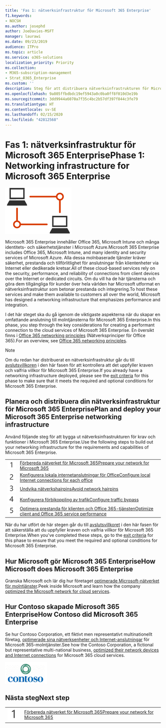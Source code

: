 ```yaml
---
title: 'Fas 1: nätverksinfrastruktur för Microsoft 365 Enterprise'
f1.keywords:
- NOCSH
ms.author: josephd
author: JoeDavies-MSFT
manager: laurawi
ms.date: 09/23/2019
audience: ITPro
ms.topic: article
ms.service: o365-solutions
localization_priority: Priority
ms.collection:
- M365-subscription-management
- Strat_O365_Enterprise
ms.custom: ''
description: Steg för att distribuera nätverksinfrastrukturen för Microsoft 365 Enterprise.
ms.openlocfilehash: 9a805ffbdbdc19ef5943a0c0ba0ff8f010d3e19b
ms.sourcegitcommit: 3dd9944a6070a7f35c4bc2b57df397f844c3fe79
ms.translationtype: HT
ms.contentlocale: sv-SE
ms.lasthandoff: 02/15/2020
ms.locfileid: "42812568"
---
```

# <a name="phase-1-networking-infrastructure-for-microsoft-365-enterprise"></a><span data-ttu-id="4b26b-103">Fas 1: nätverksinfrastruktur för Microsoft 365 Enterprise</span><span class="sxs-lookup"><span data-stu-id="4b26b-103">Phase 1: Networking infrastructure for Microsoft 365 Enterprise</span></span>

![Fas 1: Nätverk](../media/deploy-foundation-infrastructure/networking_icon.png)

<span data-ttu-id="4b26b-105">Microsoft 365 Enterprise innehåller Office 365, Microsoft Intune och många identitets- och säkerhetstjänster i Microsoft Azure.</span><span class="sxs-lookup"><span data-stu-id="4b26b-105">Microsoft 365 Enterprise includes Office 365, Microsoft Intune, and many identity and security services of Microsoft Azure.</span></span> <span data-ttu-id="4b26b-106">Alla dessa molnbaserade tjänster kräver säkerhet, prestanda och tillförlitlighet för anslutningar från klientenheter via Internet eller dedikerade kretsar.</span><span class="sxs-lookup"><span data-stu-id="4b26b-106">All of these cloud-based services rely on the security, performance, and reliability of connections from client devices over the Internet or dedicated circuits.</span></span> <span data-ttu-id="4b26b-107">Om du vill ha de här tjänsterna och göra dem tillgängliga för kunder över hela världen har Microsoft utformat en nätverksinfrastruktur som betonar prestanda och integrering.</span><span class="sxs-lookup"><span data-stu-id="4b26b-107">To host these services and make them available to customers all over the world, Microsoft has designed a networking infrastructure that emphasizes performance and integration.</span></span> 

<span data-ttu-id="4b26b-108">I det här steget ska du gå igenom de viktigaste aspekterna när du skapar en omfattande anslutning till molntjänsterna för Microsoft 365 Enterprise.</span><span class="sxs-lookup"><span data-stu-id="4b26b-108">In this phase, you step through the key considerations for creating a performant connection to the cloud services of Microsoft 365 Enterprise.</span></span> <span data-ttu-id="4b26b-109">En översikt finns i [Office 365 networking principles](https://techcommunity.microsoft.com/t5/Office-365-Blog/Getting-the-best-connectivity-and-performance-in-Office-365/ba-p/124694) (Nätverksprinciper för Office 365).</span><span class="sxs-lookup"><span data-stu-id="4b26b-109">For an overview, see [Office 365 networking principles](https://techcommunity.microsoft.com/t5/Office-365-Blog/Getting-the-best-connectivity-and-performance-in-Office-365/ba-p/124694).</span></span>

>[!Note]
><span data-ttu-id="4b26b-110">Om du redan har distribuerat en nätverksinfrastruktur går du till [avslutsvillkoren](networking-exit-criteria.md) i den här fasen för att kontrollera att det uppfyller kraven och valfria villkor för Microsoft 365 Enterprise.</span><span class="sxs-lookup"><span data-stu-id="4b26b-110">If you already have a networking infrastructure deployed, please see the [exit criteria](networking-exit-criteria.md) for this phase to make sure that it meets the required and optional conditions for Microsoft 365 Enterprise.</span></span>

## <a name="plan-and-deploy-your-microsoft-365-enterprise-networking-infrastructure"></a><span data-ttu-id="4b26b-111">Planera och distribuera din nätverksinfrastruktur för Microsoft 365 Enterprise</span><span class="sxs-lookup"><span data-stu-id="4b26b-111">Plan and deploy your Microsoft 365 Enterprise networking infrastructure</span></span> 

<span data-ttu-id="4b26b-112">Använd följande steg för att bygga ut nätverksinfrastrukturen för krav och funktioner i Microsoft 365 Enterprise.</span><span class="sxs-lookup"><span data-stu-id="4b26b-112">Use the following steps to build out your networking infrastructure for the requirements and capabilities of Microsoft 365 Enterprise.</span></span>

|||
|:-------|:-----|
|![Steg 1](../media/stepnumbers/Step1.png)|[<span data-ttu-id="4b26b-114">Förbereda nätverket för Microsoft 365</span><span class="sxs-lookup"><span data-stu-id="4b26b-114">Prepare your network for Microsoft 365</span></span>](networking-provide-bandwidth-cloud-services.md)|
|![Steg 2](../media/stepnumbers/Step2.png)|[<span data-ttu-id="4b26b-116">Konfigurera lokala internetanslutningar för Office</span><span class="sxs-lookup"><span data-stu-id="4b26b-116">Configure local Internet connections for each office</span></span>](networking-dns-resolution-same-location.md)|
|![Steg 3](../media/stepnumbers/Step3.png)|[<span data-ttu-id="4b26b-118">Undvika nätverkshairpins</span><span class="sxs-lookup"><span data-stu-id="4b26b-118">Avoid network hairpins</span></span>](networking-avoid-network-hairpins.md)|
|![Steg 4](../media/stepnumbers/Step4.png)|[<span data-ttu-id="4b26b-120">Konfigurera förbikoppling av trafik</span><span class="sxs-lookup"><span data-stu-id="4b26b-120">Configure traffic bypass</span></span>](networking-configure-proxies-firewalls.md)|
|![Steg 5](../media/stepnumbers/Step5.png)|[<span data-ttu-id="4b26b-122">Optimera prestanda för klienten och Office 365-tjänsten</span><span class="sxs-lookup"><span data-stu-id="4b26b-122">Optimize client and Office 365 service performance</span></span>](networking-optimize-tcp-performance.md)|


<span data-ttu-id="4b26b-123">När du har utfört de här stegen går du till [avslutsvillkoret](networking-exit-criteria.md) i den här fasen för att säkerställa att du uppfyller kraven och valfria villkor för Microsoft 365 Enterprise.</span><span class="sxs-lookup"><span data-stu-id="4b26b-123">When you've completed these steps, go to the [exit criteria](networking-exit-criteria.md) for this phase to ensure that you meet the required and optional conditions for Microsoft 365 Enterprise.</span></span>

## <a name="how-microsoft-does-microsoft-365-enterprise"></a><span data-ttu-id="4b26b-124">Hur Microsoft gör Microsoft 365 Enterprise</span><span class="sxs-lookup"><span data-stu-id="4b26b-124">How Microsoft does Microsoft 365 Enterprise</span></span>

<span data-ttu-id="4b26b-125">Granska Microsoft och lär dig hur företaget [optimerade Microsoft-nätverket för molntjänster](https://www.microsoft.com/itshowcase/deploying-and-managing-microsoft-365#primaryR4).</span><span class="sxs-lookup"><span data-stu-id="4b26b-125">Peek inside Microsoft and learn how the company [optimized the Microsoft network for cloud services](https://www.microsoft.com/itshowcase/deploying-and-managing-microsoft-365#primaryR4).</span></span>

## <a name="how-contoso-did-microsoft-365-enterprise"></a><span data-ttu-id="4b26b-126">Hur Contoso skapade Microsoft 365 Enterprise</span><span class="sxs-lookup"><span data-stu-id="4b26b-126">How Contoso did Microsoft 365 Enterprise</span></span>

<span data-ttu-id="4b26b-127">Se hur Contoso Corporation, ett fiktivt men representativt multinationellt företag, [optimerade sina nätverksenheter och Internet-anslutningar](contoso-networking.md) för Microsoft 365-molntjänster.</span><span class="sxs-lookup"><span data-stu-id="4b26b-127">See how the Contoso Corporation, a fictional but representative multi-national business, [optimized their network devices and Internet connections](contoso-networking.md) for Microsoft 365 cloud services.</span></span>

![Contoso Corporation](../media/contoso-overview/contoso-icon.png)

## <a name="next-step"></a><span data-ttu-id="4b26b-129">Nästa steg</span><span class="sxs-lookup"><span data-stu-id="4b26b-129">Next step</span></span>

|||
|:-------|:-----|
|![Steg 1](../media/stepnumbers/Step1.png)|[<span data-ttu-id="4b26b-131">Förbereda nätverket för Microsoft 365</span><span class="sxs-lookup"><span data-stu-id="4b26b-131">Prepare your network for Microsoft 365</span></span>](networking-provide-bandwidth-cloud-services.md)|


